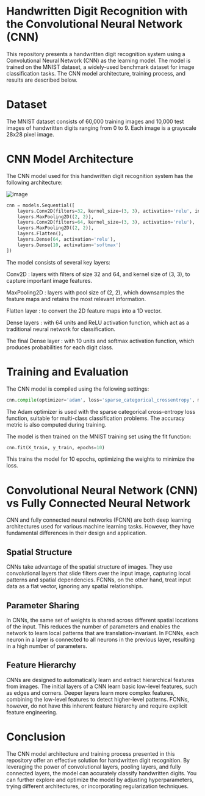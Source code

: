 # Handwritten Digit Recognition with the Convolutional Neural Network (CNN)

This repository presents a handwritten digit recognition system using a Convolutional Neural Network (CNN) as the learning model. The model is trained on the MNIST dataset, a widely-used benchmark dataset for image classification tasks. The CNN model architecture, training process, and results are described below.

# Dataset
The MNIST dataset consists of 60,000 training images and 10,000 test images of handwritten digits ranging from 0 to 9. Each image is a grayscale 28x28 pixel image.


# CNN Model Architecture

The CNN model used for this handwritten digit recognition system has the following architecture:

![image](https://github.com/YasserElj/Convolutional_Neural_Network/assets/61060853/6a3f2b65-25bc-4807-9d17-32664aada2d2)


```python
cnn = models.Sequential([
    layers.Conv2D(filters=32, kernel_size=(3, 3), activation='relu', input_shape=(28, 28, 1)),
    layers.MaxPooling2D((2, 2)),
    layers.Conv2D(filters=64, kernel_size=(3, 3), activation='relu'),
    layers.MaxPooling2D((2, 2)),
    layers.Flatten(),
    layers.Dense(64, activation='relu'),
    layers.Dense(10, activation='softmax')
])
```
The model consists of several key layers:

Conv2D : layers with filters of size 32 and 64, and kernel size of (3, 3), to capture important image features.

MaxPooling2D : layers with pool size of (2, 2), which downsamples the feature maps and retains the most relevant information.

Flatten layer : to convert the 2D feature maps into a 1D vector.

Dense layers : with 64 units and ReLU activation function, which act as a traditional neural network for classification.

The final Dense layer : with 10 units and softmax activation function, which produces probabilities for each digit class.

# Training and Evaluation
The CNN model is compiled using the following settings:

```python
cnn.compile(optimizer='adam', loss='sparse_categorical_crossentropy', metrics=['accuracy'])
```

The Adam optimizer is used with the sparse categorical cross-entropy loss function, suitable for multi-class classification problems. The accuracy metric is also computed during training.

The model is then trained on the MNIST training set using the fit function:

```python
cnn.fit(X_train, y_train, epochs=10)
```
This trains the model for 10 epochs, optimizing the weights to minimize the loss.

# Convolutional Neural Network (CNN) vs Fully Connected Neural Network
CNN and fully connected neural networks (FCNN) are both deep learning architectures used for various machine learning tasks. However, they have fundamental differences in their design and application.

## Spatial Structure
CNNs take advantage of the spatial structure of images. They use convolutional layers that slide filters over the input image, capturing local patterns and spatial dependencies. FCNNs, on the other hand, treat input data as a flat vector, ignoring any spatial relationships.

## Parameter Sharing
In CNNs, the same set of weights is shared across different spatial locations of the input. This reduces the number of parameters and enables the network to learn local patterns that are translation-invariant. In FCNNs, each neuron in a layer is connected to all neurons in the previous layer, resulting in a high number of parameters.

## Feature Hierarchy
CNNs are designed to automatically learn and extract hierarchical features from images. The initial layers of a CNN learn basic low-level features, such as edges and corners. Deeper layers learn more complex features, combining the low-level features to detect higher-level patterns. FCNNs, however, do not have this inherent feature hierarchy and require explicit feature engineering.

# Conclusion
The CNN model architecture and training process presented in this repository offer an effective solution for handwritten digit recognition. By leveraging the power of convolutional layers, pooling layers, and fully connected layers, the model can accurately classify handwritten digits. You can further explore and optimize the model by adjusting hyperparameters, trying different architectures, or incorporating regularization techniques.
